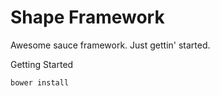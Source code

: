 Shape Framework
=====

Awesome sauce framework.  Just gettin' started.

Getting Started

```bower install```
